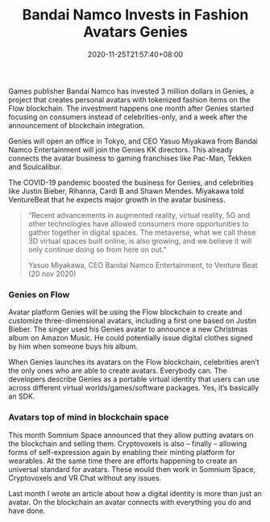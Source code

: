 ﻿---
title: "Bandai Namco Invests in Fashion Avatars Genies"
date: 2020-11-25T21:57:40+08:00
lastmod: 2020-11-25T16:45:40+08:00
draft: false
authors: ["Ferris"]
description: "Games publisher Bandai Namco has invested 3 million dollars in Genies, a project that creates personal avatars with tokenized fashion items on the Flow blockchain. The investment happens one month after Genies started focusing on consumers instead of celebrities-only, and a week after the announcement of blockchain integration."
featuredImage: "bandai-namco-invests-in-fashion-avatars-genies.png"
tags: ["Virtual World","Play to Earn"]
categories: ["news"]
news: ["Virtual World"]
weight: 
lightgallery: true
pinned: false
recommend: false
recommend1: false
---

Games publisher Bandai Namco has invested 3 million dollars in Genies, a project that creates personal avatars with tokenized fashion items on the Flow blockchain. The investment happens one month after Genies started focusing on consumers instead of celebrities-only, and a week after the announcement of blockchain integration.

Genies will open an office in Tokyo, and CEO Yasuo Miyakawa from Bandai Namco Entertainment will join the Genies KK directors. This already connects the avatar business to gaming franchises like Pac-Man, Tekken and Soulcalibur.

The COVID-19 pandemic boosted the business for Genies, and celebrities like Justin Bieber, Rihanna, Cardi B and Shawn Mendes. Miyakawa told VentureBeat that he expects major growth in the avatar business.

> “Recent advancements in augmented reality, virtual reality, 5G and other technologies have allowed consumers more opportunities to gather together in digital spaces. The metaverse, what we call these 3D virtual spaces built online, is also growing, and we believe it will only continue doing so from here on out.”
>
> Yasuo Miyakawa, CEO Bandai Namco Entertainment, to Venture Beat (20 nov 2020)

### Genies on Flow

Avatar platform Genies will be using the Flow blockchain to create and customize three-dimensional avatars, including a first one based on Justin Bieber. The singer used his Genies avatar to announce a new Christmas album on Amazon Music. He could potentially issue digital clothes signed by him when someone buys his album.

When Genies launches its avatars on the Flow blockchain, celebrities aren’t the only ones who are able to create avatars. Everybody can. The developers describe Genies as a portable virtual identity that users can use across different virtual worlds/games/software packages. Yes, it’s basically an SDK.

### Avatars top of mind in blockchain space

This month Somnium Space announced that they allow putting avatars on the blockchain and selling them. Cryptovoxels is also – finally – allowing forms of self-expression again by enabling their minting platform for wearables. At the same time there are efforts happening to create an universal standard for avatars. These would then work in Somnium Space, Cryptovoxels and VR Chat without any issues.

Last month I wrote an article about how a digital identity is more than just an avatar. On the blockchain an avatar connects with everything you do and have done.

